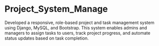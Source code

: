 # Project_System_Manage
Developed a responsive, role-based project and task management system using Django, MySQL, and Bootstrap. This system enables admins and managers to assign tasks to users, track project progress, and automate status updates based on task completion.
